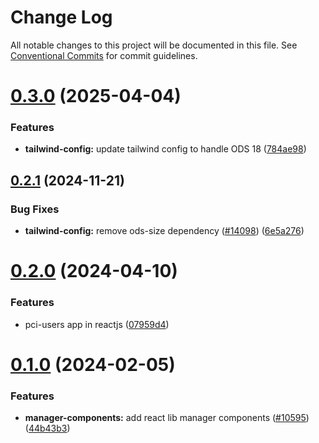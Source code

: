 # Change Log

All notable changes to this project will be documented in this file.
See [Conventional Commits](https://conventionalcommits.org) for commit guidelines.

# [0.3.0](https://github.com/ovh/manager/compare/@ovh-ux/manager-tailwind-config@0.2.1...@ovh-ux/manager-tailwind-config@0.3.0) (2025-04-04)


### Features

* **tailwind-config:** update tailwind config to handle ODS 18 ([784ae98](https://github.com/ovh/manager/commit/784ae98f690157f63226a9925dd2fd8805337187))





## [0.2.1](https://github.com/ovh/manager/compare/@ovh-ux/manager-tailwind-config@0.2.0...@ovh-ux/manager-tailwind-config@0.2.1) (2024-11-21)


### Bug Fixes

* **tailwind-config:** remove ods-size dependency ([#14098](https://github.com/ovh/manager/issues/14098)) ([6e5a276](https://github.com/ovh/manager/commit/6e5a276fb7c6d34e36244c3176a0a7eaeef0969d))





# [0.2.0](https://github.com/ovh/manager/compare/@ovh-ux/manager-tailwind-config@0.1.0...@ovh-ux/manager-tailwind-config@0.2.0) (2024-04-10)


### Features

* pci-users app in reactjs ([07959d4](https://github.com/ovh/manager/commit/07959d410b2d61700cba62ce54c55be2d9dd2236))





# [0.1.0](https://github.com/ovh/manager/compare/@ovh-ux/manager-tailwind-config@0.0.1...@ovh-ux/manager-tailwind-config@0.1.0) (2024-02-05)


### Features

* **manager-components:** add react lib manager components ([#10595](https://github.com/ovh/manager/issues/10595)) ([44b43b3](https://github.com/ovh/manager/commit/44b43b360057aacf5fb6bf7ca93e501216f92c08))

